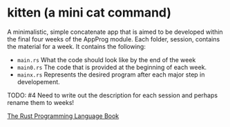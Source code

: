 # kitten (a mini cat command)

A minimalistic, simple concatenate app that is aimed to be developed within the final four weeks of the AppProg module.
Each folder, session, contains the material for a week.
It contains the following:
- `main.rs` What the code should look like by the end of the week
- `main0.rs` The code that is provided at the beginning of each week.
- `mainx.rs` Represents the desired program after each major step in developement.

TODO: #4 Need to write out the description for each session and perhaps rename them to weeks!

[The Rust Programming Language Book](https://doc.rust-lang.org/book/title-page.html "The Rust Programming Language Book")

